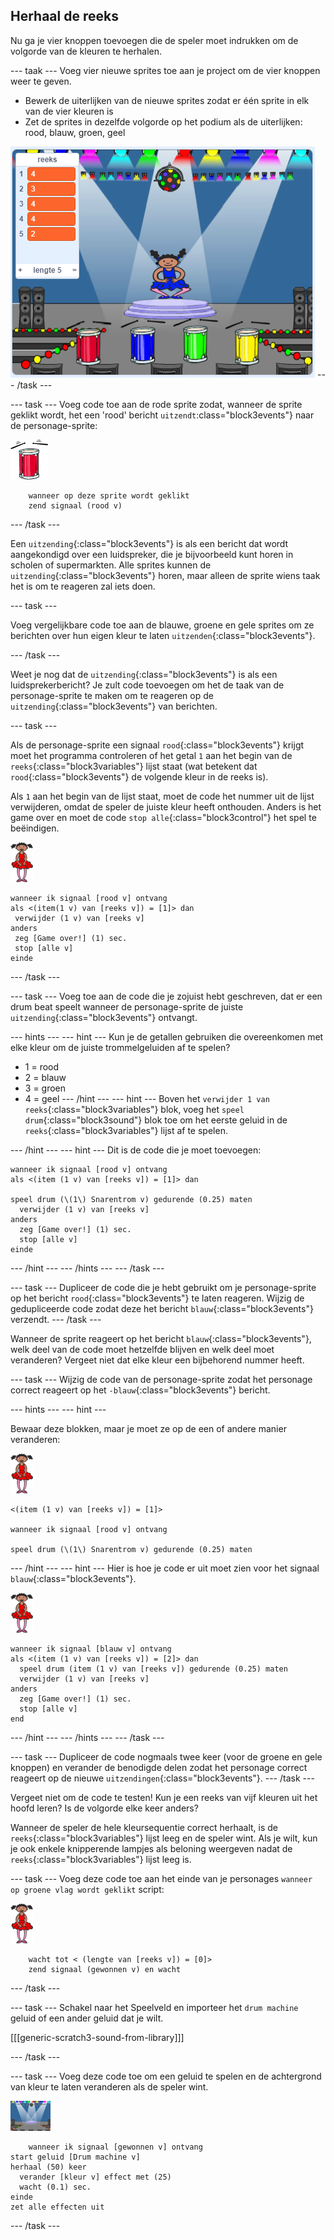 ## Herhaal de reeks

Nu ga je vier knoppen toevoegen die de speler moet indrukken om de volgorde van de kleuren te herhalen.

--- taak --- Voeg vier nieuwe sprites toe aan je project om de vier knoppen weer te geven.

+ Bewerk de uiterlijken van de nieuwe sprites zodat er één sprite in elk van de vier kleuren is
+ Zet de sprites in dezelfde volgorde op het podium als de uiterlijken: rood, blauw, groen, geel

![screenshot](images/colour-drums.png) --- /task ---

--- task --- Voeg code toe aan de rode sprite zodat, wanneer de sprite geklikt wordt, het een 'rood' bericht `uitzendt`:class="block3events"} naar de personage-sprite:

![rode-drum](images/red_drum.png)

```blocks3
    wanneer op deze sprite wordt geklikt
    zend signaal (rood v)
```

--- /task ---

Een `uitzending`{:class="block3events"} is als een bericht dat wordt aangekondigd over een luidspreker, die je bijvoorbeeld kunt horen in scholen of supermarkten. Alle sprites kunnen de `uitzending`{:class="block3events"} horen, maar alleen de sprite wiens taak het is om te reageren zal iets doen.

--- task ---

Voeg vergelijkbare code toe aan de blauwe, groene en gele sprites om ze berichten over hun eigen kleur te laten `uitzenden`{:class="block3events"}.

--- /task ---

Weet je nog dat de `uitzending`{:class="block3events"} is als een luidsprekerbericht? Je zult code toevoegen om het de taak van de personage-sprite te maken om te reageren op de `uitzending`{:class="block3events"} van berichten.

--- task ---

Als de personage-sprite een signaal `rood`{:class="block3events"} krijgt moet het programma controleren of het getal `1` aan het begin van de `reeks`{:class="block3variables"} lijst staat (wat betekent dat `rood`{:class="block3events"} de volgende kleur in de reeks is).

Als `1` aan het begin van de lijst staat, moet de code het nummer uit de lijst verwijderen, omdat de speler de juiste kleur heeft onthouden. Anders is het game over en moet de code `stop alle`{:class="block3control"} het spel te beëindigen.

![balletdanseres](images/ballerina.png)

```blocks3
wanneer ik signaal [rood v] ontvang
als <(item(1 v) van [reeks v]) = [1]> dan 
 verwijder (1 v) van [reeks v]
anders
 zeg [Game over!] (1) sec.
 stop [alle v]
einde
```

--- /task ---

--- task --- Voeg toe aan de code die je zojuist hebt geschreven, dat er een drum beat speelt wanneer de personage-sprite de juiste `uitzending`{:class="block3events"} ontvangt.

--- hints ---
 --- hint --- Kun je de getallen gebruiken die overeenkomen met elke kleur om de juiste trommelgeluiden af te spelen?

+ 1 = rood
+ 2 = blauw
+ 3 = groen
+ 4 = geel --- /hint --- --- hint --- Boven het `verwijder 1 van reeks`{:class="block3variables"} blok, voeg het `speel drum`{:class="block3sound"} blok toe om het eerste geluid in de `reeks`{:class="block3variables"} lijst af te spelen.

--- /hint --- --- hint --- Dit is de code die je moet toevoegen:

```blocks3
wanneer ik signaal [rood v] ontvang
als <(item (1 v) van [reeks v]) = [1]> dan

speel drum (\(1\) Snarentrom v) gedurende (0.25) maten
  verwijder (1 v) van [reeks v]
anders
  zeg [Game over!] (1) sec.
  stop [alle v]
einde

```

--- /hint ---
--- /hints --- 
--- /task ---

--- task --- Dupliceer de code die je hebt gebruikt om je personage-sprite op het bericht `rood`{:class="block3events"} te laten reageren. Wijzig de gedupliceerde code zodat deze het bericht `blauw`{:class="block3events"} verzendt. --- /task ---

Wanneer de sprite reageert op het bericht `blauw`{:class="block3events"}, welk deel van de code moet hetzelfde blijven en welk deel moet veranderen? Vergeet niet dat elke kleur een bijbehorend nummer heeft.

--- task --- Wijzig de code van de personage-sprite zodat het personage correct reageert op het `-blauw`{:class="block3events"} bericht.

--- hints ---
 --- hint ---

Bewaar deze blokken, maar je moet ze op de een of andere manier veranderen:

![balletdanseres](images/ballerina.png)

```blocks3
<(item (1 v) van [reeks v]) = [1]>

wanneer ik signaal [rood v] ontvang

speel drum (\(1\) Snarentrom v) gedurende (0.25) maten
```

--- /hint --- --- hint --- Hier is hoe je code er uit moet zien voor het signaal `blauw`{:class="block3events"}.

![balletdanseres](images/ballerina.png)

```blocks3
wanneer ik signaal [blauw v] ontvang
als <(item (1 v) van [reeks v]) = [2]> dan 
  speel drum (item (1 v) van [reeks v]) gedurende (0.25) maten
  verwijder (1 v) van [reeks v]
anders
  zeg [Game over!] (1) sec.
  stop [alle v]
end
```

--- /hint ---
--- /hints --- 
--- /task ---

--- task --- Dupliceer de code nogmaals twee keer (voor de groene en gele knoppen) en verander de benodigde delen zodat het personage correct reageert op de nieuwe `uitzendingen`{:class="block3events"}. --- /task ---

Vergeet niet om de code te testen! Kun je een reeks van vijf kleuren uit het hoofd leren? Is de volgorde elke keer anders?

Wanneer de speler de hele kleursequentie correct herhaalt, is de `reeks`{:class="block3variables"} lijst leeg en de speler wint. Als je wilt, kun je ook enkele knipperende lampjes als beloning weergeven nadat de `reeks`{:class="block3variables"} lijst leeg is.

--- task --- Voeg deze code toe aan het einde van je personages `wanneer op groene vlag wordt geklikt` script:

![balletdanseres](images/ballerina.png)

```blocks3
    wacht tot < (lengte van [reeks v]) = [0]>
    zend signaal (gewonnen v) en wacht
```

--- /task ---

--- task --- Schakel naar het Speelveld en importeer het `drum machine` geluid of een ander geluid dat je wilt.

[[[generic-scratch3-sound-from-library]]]

--- /task ---

--- task --- Voeg deze code toe om een geluid te spelen en de achtergrond van kleur te laten veranderen als de speler wint.

![balletdanseres](images/stage.png)

```blocks3
    wanneer ik signaal [gewonnen v] ontvang
start geluid [Drum machine v]
herhaal (50) keer 
  verander [kleur v] effect met (25)
  wacht (0.1) sec.
einde
zet alle effecten uit
```

--- /task ---